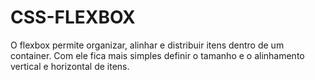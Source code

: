 # CSS-FLEXBOX
O flexbox permite organizar, alinhar e distribuir itens dentro de um container. Com ele fica mais simples definir o tamanho e o alinhamento vertical e horizontal de itens.

